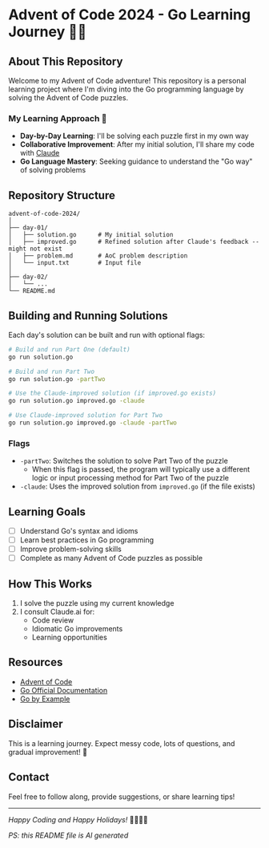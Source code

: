# Advent of Code 2024 - Go Learning Journey 🎄🧊
## About This Repository
Welcome to my Advent of Code adventure! This repository is a personal learning project where I'm diving into the Go programming language by solving the Advent of Code puzzles.

### My Learning Approach 🚀
- **Day-by-Day Learning**: I'll be solving each puzzle first in my own way
- **Collaborative Improvement**: After my initial solution, I'll share my code with [Claude](https://www.claude.ai)
- **Go Language Mastery**: Seeking guidance to understand the "Go way" of solving problems

## Repository Structure
```
advent-of-code-2024/
│
├── day-01/
│   ├── solution.go      # My initial solution
│   ├── improved.go      # Refined solution after Claude's feedback -- might not exist
│   ├── problem.md       # AoC problem description
│   └── input.txt        # Input file
│
├── day-02/
│   └── ...
└── README.md
```

## Building and Running Solutions
Each day's solution can be built and run with optional flags:

```bash
# Build and run Part One (default)
go run solution.go

# Build and run Part Two
go run solution.go -partTwo

# Use the Claude-improved solution (if improved.go exists)
go run solution.go improved.go -claude

# Use Claude-improved solution for Part Two
go run solution.go improved.go -claude -partTwo
```

### Flags
- `-partTwo`: Switches the solution to solve Part Two of the puzzle
  - When this flag is passed, the program will typically use a different logic or input processing method for Part Two of the puzzle
- `-claude`: Uses the improved solution from `improved.go` (if the file exists)

## Learning Goals
- [ ] Understand Go's syntax and idioms
- [ ] Learn best practices in Go programming
- [ ] Improve problem-solving skills
- [ ] Complete as many Advent of Code puzzles as possible

## How This Works
1. I solve the puzzle using my current knowledge
2. I consult Claude.ai for:
   - Code review
   - Idiomatic Go improvements
   - Learning opportunities

## Resources
- [Advent of Code](https://adventofcode.com/)
- [Go Official Documentation](https://golang.org/doc/)
- [Go by Example](https://gobyexample.com/)

## Disclaimer
This is a learning journey. Expect messy code, lots of questions, and gradual improvement! 🌱

## Contact
Feel free to follow along, provide suggestions, or share learning tips!

---
*Happy Coding and Happy Holidays!* 🎅🏼👩‍💻

*PS: this README file is AI generated*
